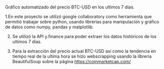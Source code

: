 Gráfico automatizado del precio BTC-USD en los ultimos 7 días.

1.En este proyecto se utilizó google collaboratory como herramienta que permitió trabajar sobre python, usando librerias para manipulación y gráfico de datos como numpy, pandas y matplotlib.

2. Se utilizó la API y.finance para poder extraer los datos históricos de los ultimos 7 días.

3. Para la extracción del precio actual BTC-USD así como la tendencia en tiempo real de la ultima hora se hizo webscrapping usando la libreria BeautifulSoup sobre la página https://coinmarketcap.com/
